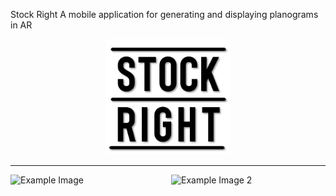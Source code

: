 Stock Right
A mobile application for generating and displaying planograms in AR
<center><img src="PlanogramApp/assets/Logo/MainLogo.png" alt="Example Image" width="200"></center>


---

<div style="display: flex; gap: 10px; align-items: center;">
  <img src="https://firebasestorage.googleapis.com/v0/b/auth-ec1d5.firebasestorage.app/o/planogram-Planogram1-General.png?alt=media" alt="Example Image" width="250">
  <img src="https://firebasestorage.googleapis.com/v0/b/auth-ec1d5.firebasestorage.app/o/planogram-test-Meat.png?alt=media" alt="Example Image 2" width="250">
</div>

